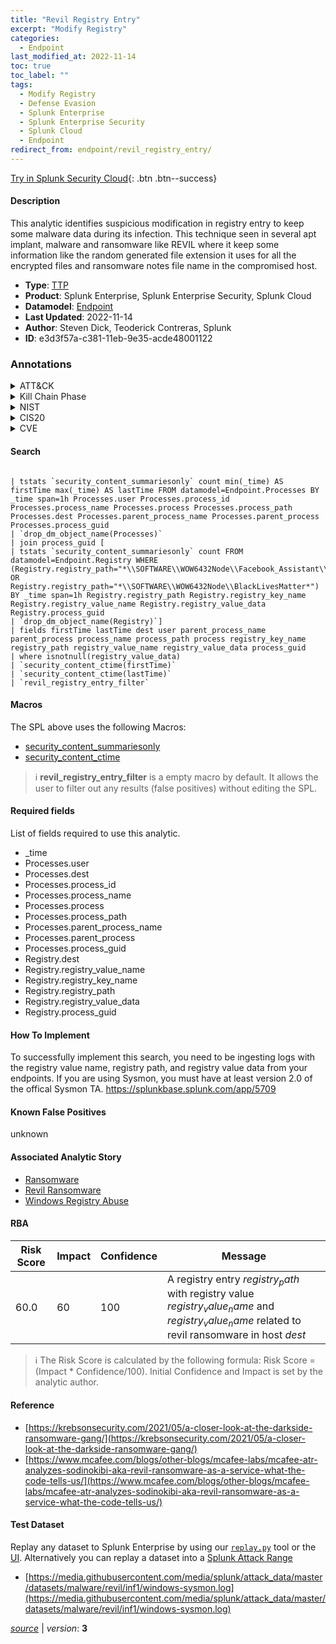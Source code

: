 ```yaml
---
title: "Revil Registry Entry"
excerpt: "Modify Registry"
categories:
  - Endpoint
last_modified_at: 2022-11-14
toc: true
toc_label: ""
tags:
  - Modify Registry
  - Defense Evasion
  - Splunk Enterprise
  - Splunk Enterprise Security
  - Splunk Cloud
  - Endpoint
redirect_from: endpoint/revil_registry_entry/
---
```




[Try in Splunk Security Cloud](https://www.splunk.com/en_us/cyber-security.html){: .btn .btn--success}

#### Description

This analytic identifies suspicious modification in registry entry to keep some malware data during its infection. This technique seen in several apt implant, malware and ransomware like REVIL where it keep some information like the random generated file extension it uses for all the encrypted files and ransomware notes file name in the compromised host.

- **Type**: [TTP](https://github.com/splunk/security_content/wiki/Detection-Analytic-Types)
- **Product**: Splunk Enterprise, Splunk Enterprise Security, Splunk Cloud
- **Datamodel**: [Endpoint](https://docs.splunk.com/Documentation/CIM/latest/User/Endpoint)
- **Last Updated**: 2022-11-14
- **Author**: Steven Dick, Teoderick Contreras, Splunk
- **ID**: e3d3f57a-c381-11eb-9e35-acde48001122

### Annotations
<details>
  <summary>ATT&CK</summary>

<div markdown="1">

#### [ATT&CK](https://attack.mitre.org/)

| ID          | Technique   | Tactic         |
| ----------- | ----------- |--------------- |
| [T1112](https://attack.mitre.org/techniques/T1112/) | Modify Registry | Defense Evasion |

</div>
</details>


<details>
  <summary>Kill Chain Phase</summary>

<div markdown="1">

* Exploitation


</div>
</details>


<details>
  <summary>NIST</summary>

<div markdown="1">



</div>
</details>

<details>
  <summary>CIS20</summary>

<div markdown="1">



</div>
</details>

<details>
  <summary>CVE</summary>

<div markdown="1">


</div>
</details>


#### Search

```

| tstats `security_content_summariesonly` count min(_time) AS firstTime max(_time) AS lastTime FROM datamodel=Endpoint.Processes BY _time span=1h Processes.user Processes.process_id Processes.process_name Processes.process Processes.process_path Processes.dest Processes.parent_process_name Processes.parent_process Processes.process_guid 
| `drop_dm_object_name(Processes)` 
| join process_guid [ 
| tstats `security_content_summariesonly` count FROM datamodel=Endpoint.Registry WHERE (Registry.registry_path="*\\SOFTWARE\\WOW6432Node\\Facebook_Assistant\\*" OR Registry.registry_path="*\\SOFTWARE\\WOW6432Node\\BlackLivesMatter*") BY _time span=1h Registry.registry_path Registry.registry_key_name Registry.registry_value_name Registry.registry_value_data Registry.process_guid 
| `drop_dm_object_name(Registry)`] 
| fields firstTime lastTime dest user parent_process_name parent_process process_name process_path process registry_key_name registry_path registry_value_name registry_value_data process_guid 
| where isnotnull(registry_value_data) 
| `security_content_ctime(firstTime)` 
| `security_content_ctime(lastTime)` 
| `revil_registry_entry_filter`
```

#### Macros
The SPL above uses the following Macros:
* [security_content_summariesonly](https://github.com/splunk/security_content/blob/develop/macros/security_content_summariesonly.yml)
* [security_content_ctime](https://github.com/splunk/security_content/blob/develop/macros/security_content_ctime.yml)

> :information_source:
> **revil_registry_entry_filter** is a empty macro by default. It allows the user to filter out any results (false positives) without editing the SPL.



#### Required fields
List of fields required to use this analytic.
* _time
* Processes.user
* Processes.dest
* Processes.process_id
* Processes.process_name
* Processes.process
* Processes.process_path
* Processes.parent_process_name
* Processes.parent_process
* Processes.process_guid
* Registry.dest
* Registry.registry_value_name
* Registry.registry_key_name
* Registry.registry_path
* Registry.registry_value_data
* Registry.process_guid



#### How To Implement
To successfully implement this search, you need to be ingesting logs with the registry value name, registry path, and registry value data from your endpoints. If you are using Sysmon, you must have at least version 2.0 of the offical Sysmon TA. https://splunkbase.splunk.com/app/5709
#### Known False Positives
unknown

#### Associated Analytic Story
* [Ransomware](/stories/ransomware)
* [Revil Ransomware](/stories/revil_ransomware)
* [Windows Registry Abuse](/stories/windows_registry_abuse)




#### RBA

| Risk Score  | Impact      | Confidence   | Message      |
| ----------- | ----------- |--------------|--------------|
| 60.0 | 60 | 100 | A registry entry $registry_path$ with registry value $registry_value_name$ and $registry_value_name$ related to revil ransomware in host $dest$ |


> :information_source:
> The Risk Score is calculated by the following formula: Risk Score = (Impact * Confidence/100). Initial Confidence and Impact is set by the analytic author.


#### Reference

* [https://krebsonsecurity.com/2021/05/a-closer-look-at-the-darkside-ransomware-gang/](https://krebsonsecurity.com/2021/05/a-closer-look-at-the-darkside-ransomware-gang/)
* [https://www.mcafee.com/blogs/other-blogs/mcafee-labs/mcafee-atr-analyzes-sodinokibi-aka-revil-ransomware-as-a-service-what-the-code-tells-us/](https://www.mcafee.com/blogs/other-blogs/mcafee-labs/mcafee-atr-analyzes-sodinokibi-aka-revil-ransomware-as-a-service-what-the-code-tells-us/)



#### Test Dataset
Replay any dataset to Splunk Enterprise by using our [`replay.py`](https://github.com/splunk/attack_data#using-replaypy) tool or the [UI](https://github.com/splunk/attack_data#using-ui).
Alternatively you can replay a dataset into a [Splunk Attack Range](https://github.com/splunk/attack_range#replay-dumps-into-attack-range-splunk-server)

* [https://media.githubusercontent.com/media/splunk/attack_data/master/datasets/malware/revil/inf1/windows-sysmon.log](https://media.githubusercontent.com/media/splunk/attack_data/master/datasets/malware/revil/inf1/windows-sysmon.log)



[*source*](https://github.com/splunk/security_content/tree/develop/detections/endpoint/revil_registry_entry.yml) \| *version*: **3**